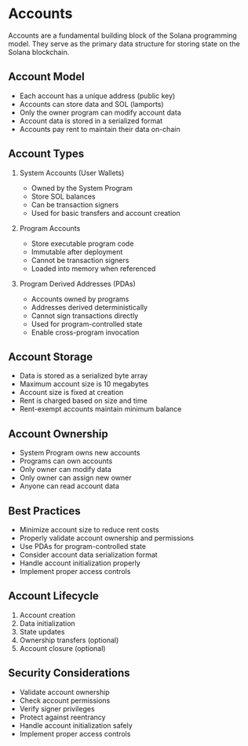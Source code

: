 # Accounts

Accounts are a fundamental building block of the Solana programming model. They serve as the primary data structure for storing state on the Solana blockchain.

## Account Model
- Each account has a unique address (public key)
- Accounts can store data and SOL (lamports)
- Only the owner program can modify account data
- Account data is stored in a serialized format
- Accounts pay rent to maintain their data on-chain

## Account Types
1. System Accounts (User Wallets)
   - Owned by the System Program
   - Store SOL balances
   - Can be transaction signers
   - Used for basic transfers and account creation

2. Program Accounts
   - Store executable program code
   - Immutable after deployment
   - Cannot be transaction signers
   - Loaded into memory when referenced

3. Program Derived Addresses (PDAs)
   - Accounts owned by programs
   - Addresses derived deterministically
   - Cannot sign transactions directly
   - Used for program-controlled state
   - Enable cross-program invocation

## Account Storage
- Data is stored as a serialized byte array
- Maximum account size is 10 megabytes
- Account size is fixed at creation
- Rent is charged based on size and time
- Rent-exempt accounts maintain minimum balance

## Account Ownership
- System Program owns new accounts
- Programs can own accounts
- Only owner can modify data
- Only owner can assign new owner
- Anyone can read account data

## Best Practices
- Minimize account size to reduce rent costs
- Properly validate account ownership and permissions
- Use PDAs for program-controlled state
- Consider account data serialization format
- Handle account initialization properly
- Implement proper access controls

## Account Lifecycle
1. Account creation
2. Data initialization
3. State updates
4. Ownership transfers (optional)
5. Account closure (optional)

## Security Considerations
- Validate account ownership
- Check account permissions
- Verify signer privileges
- Protect against reentrancy
- Handle account initialization safely
- Implement proper access controls
